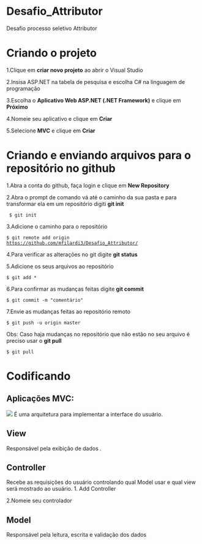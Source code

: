 # Desafio_Attributor

<p>Desafio processo seletivo Attributor</p>

<h1><b>Criando o projeto</b></h1>

1.Clique em <b>criar novo projeto</b> ao abrir o Visual Studio

2.Insisa ASP.NET na tabela de pesquisa e escolha C# na linguagem de programação

3.Escolha o <b>Aplicativo Web ASP.NET (.NET Framework)</b> e clique em <b>Próximo</b>

4.Nomeie seu aplicativo e clique em <b>Criar</b> 

5.Selecione <b>MVC</b> e clique em <b>Criar</b>

<h1><b>Criando e enviando arquivos para o repositório no github</b></h1>

1.Abra a conta do github, faça login e clique em <b>New Repository</b>

2.Abra o prompt de comando vá até o caminho da sua pasta e para transformar ela em um repositório digiti <b>git init</b>

<code> $ git init </code>

3.Adicione o caminho para o repositório

<code>$ git remote add origin https://github.com/mfilardi3/Desafio_Attributor/</code>

4.Para verificar as alterações no git digite <b>git status</b>

5.Adicione os seus arquivos ao repositório 

<code>$ git add *</code>

6.Para confirmar as mudanças feitas digite <b>git commit</b>

<code>$ git commit -m "comentário"</code>

7.Envie as mudanças feitas ao repositório remoto

<code>$ git push -u origin master</code>

Obs: Caso haja mudanças no repositório que não estão no seu arquivo é preciso usar o <b>git pull</b>

<code>$ git pull</code>

<h1><b>Codificando</h1></b>
<h2>Aplicações MVC:</h2>
<img src="https://cdn-images-1.medium.com/max/1600/1*1qspMILbe0d48nq4sEhKLQ.png">
É uma arquitetura para implementar a interface do usuário.
<h2>View</h2>
Responsável pela exibição de dados .

<h2>Controller</h2>
Recebe as requisições do usuário controlando qual Model usar e qual view será mostrado ao usuário.
1. Add Controller 

2.Nomeie seu controlador

<h2>Model</h2>
Responsável pela leitura, escrita e validação dos dados 
